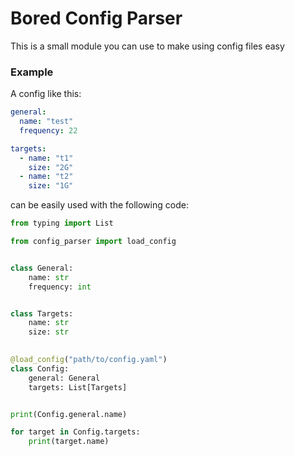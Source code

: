 # Bored Config Parser

This is a small module you can use to make using config files easy

### Example

A config like this:
```yaml
general:
  name: "test"
  frequency: 22

targets:
  - name: "t1"
    size: "2G"
  - name: "t2"
    size: "1G"
```

can be easily used with the following code:
```python
from typing import List

from config_parser import load_config


class General:
    name: str
    frequency: int


class Targets:
    name: str
    size: str

    
@load_config("path/to/config.yaml")
class Config:
    general: General
    targets: List[Targets]


print(Config.general.name)

for target in Config.targets:
    print(target.name)
```
